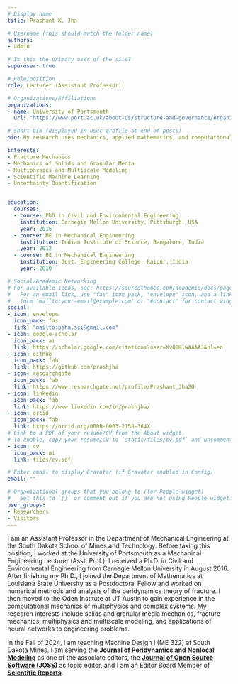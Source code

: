 ```yaml
---
# Display name
title: Prashant K. Jha

# Username (this should match the folder name)
authors:
- admin

# Is this the primary user of the site?
superuser: true

# Role/position
role: Lecturer (Assistant Professor)

# Organizations/Affiliations
organizations:
- name: University of Portsmouth
  url: "https://www.port.ac.uk/about-us/structure-and-governance/organisational-structure/our-academic-structure/faculty-of-technology/school-of-mechanical-and-design-engineering"

# Short bio (displayed in user profile at end of posts)
bio: My research uses mechanics, applied mathematics, and computational science to understand and represent the complex behavior of materials, e.g., multiphysics effects in materials, material damage, crack propagation, and high-fidelity simulation of granular media involving arbitrarily shaped particles and particle breakage. My interests include the mechanics of smart materials, focusing on functional soft and granular materials. 

interests:
- Fracture Mechanics
- Mechanics of Solids and Granular Media
- Multiphysics and Multiscale Modeling
- Scientific Machine Learning
- Uncertainty Quantification


education:
  courses:
  - course: PhD in Civil and Environmental Engineering
    institution: Carnegie Mellon University, Pittsburgh, USA
    year: 2016
  - course: ME in Mechanical Engineering
    institution: Indian Institute of Science, Bangalore, India
    year: 2012
  - course: BE in Mechanical Engineering
    institution: Govt. Engineering College, Raipur, India
    year: 2010

# Social/Academic Networking
# For available icons, see: https://sourcethemes.com/academic/docs/page-builder/#icons
#   For an email link, use "fas" icon pack, "envelope" icon, and a link in the
#   form "mailto:your-email@example.com" or "#contact" for contact widget.
social:
- icon: envelope
  icon_pack: fas
  link: "mailto:pjha.sci@gmail.com"
- icon: google-scholar
  icon_pack: ai
  link: https://scholar.google.com/citations?user=XvQBKlwAAAAJ&hl=en
- icon: github
  icon_pack: fab
  link: https://github.com/prashjha
- icon: researchgate
  icon_pack: fab
  link: https://www.researchgate.net/profile/Prashant_Jha20
- icon: linkedin
  icon_pack: fab
  link: https://www.linkedin.com/in/prashjha/
- icon: orcid
  icon_pack: fab
  link: https://orcid.org/0000-0003-2158-364X
# Link to a PDF of your resume/CV from the About widget.
# To enable, copy your resume/CV to `static/files/cv.pdf` and uncomment the lines below.
- icon: cv
  icon_pack: ai
  link: files/cv.pdf

# Enter email to display Gravatar (if Gravatar enabled in Config)
email: ""

# Organizational groups that you belong to (for People widget)
#   Set this to `[]` or comment out if you are not using People widget.
user_groups:
- Researchers
- Visitors
---
```


I am an Assistant Professor in the Department of Mechanical Engineering at the South Dakota School of Mines and Technology. Before taking this position, I worked at the University of Portsmouth as a Mechanical Engineering Lecturer (Asst. Prof.). I received a Ph.D. in Civil and Environmental Engineering from Carnegie Mellon University in August 2016. After finishing my Ph.D., I joined the Department of Mathematics at Louisiana State University as a Postdoctoral Fellow and worked on numerical methods and analysis of the peridynamics theory of fracture. I then moved to the Oden Institute at UT Austin to gain experience in the computational mechanics of multiphysics and complex systems. My research interests include solids and granular media mechanics, fracture mechanics, multiphysics and multiscale modeling, and applications of neural networks to engineering problems. 

In the Fall of 2024, I am teaching Machine Design I (ME 322) at South Dakota Mines. I am serving the [**Journal of Peridynamics and Nonlocal Modeling**](https://www.springer.com/journal/42102/) as one of the associate editors, the [**Journal of Open Source Software (JOSS)**](https://joss.theoj.org/about) as topic editor, and I am an Editor Board Member of [**Scientific Reports**](https://www.nature.com/srep/).




